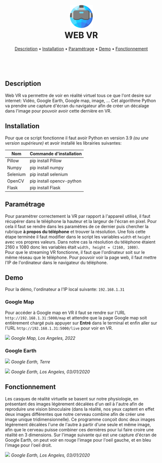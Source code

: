 <h1 align="center" >
    <img src="https://raw.githubusercontent.com/Game-K-Hack/VRweb/main/images/WebVR.png" width=75 />
    <br>
    WEB VR
</h1>

<p align="center">
  <a href="#Description">Description</a> •
  <a href="#Installation">Installation</a> •
  <a href="#Paramètrage">Paramétrage</a> •
  <a href="#Demo">Demo</a> •
  <a href="#Fonctionnement">Fonctionnement</a>
</p>

<br>
<br>
<br>

## Description

Web VR va permettre de voir en réalité virtuel tous ce que l'ont desire sur internet: Vidéo, Google Earth, Google map, image, ... Cet algorithme Python va prendre une capture d'écran du navigateur afin de créer un décalage dans l'image pour pouvoir avoir cette dernière en VR.

## Installation

Pour que ce script fonctionne il faut avoir Python en version 3.9 *(ou une version supérieure)* et avoir installé les librairies suivantes:

| Nom | Commande d'installation |
| ------ | ------ |
| Pillow | pip install Pillow |
| Numpy | pip install numpy |
| Selenium | pip install selenium |
| OpenCV | pip install opencv-python |
| Flask | pip install Flask

## Paramétrage

Pour paramétrer correctement la VR par rapport à l'appareil utilisé, il faut récupérer dans le téléphone la hauteur et la largeur de l'écran en pixel. Pour cela il faut se rendre dans les paramètres de ce dernier puis chercher la rubrique **à propos du téléphone** et trouver la résolution. Une fois cette étape terminée il faut modifier dans le script les variables `width` et `height` avec vos propres valeurs. Dans notre cas la résolution du téléphone étaient 2160 x 1080 donc les variables était `width, height = (2160, 1080)`.
<br>
Pour que le streaming VR fonctionne, il faut que l'ordinateur soit sur le même réseau que le téléphone. Pour pouvoir voir la page web, il faut mettre l'IP de l'ordinateur dans le navigateur du téléphone.

## Demo

Pour la démo, l'ordinateur a l'IP local suivante: `192.168.1.31`

### Google Map

Pour accéder à Google map en VR il faut se rendre sur l'URL `http://192.168.1.31:5000/map` et attendre que la page Google map soit entièrement chargé puis appuyer sur **Entré** dans le terminal et enfin aller sur l'URL `http://192.168.1.31:5000/live` pour voir en VR.

![](https://raw.githubusercontent.com/Game-K-Hack/VRweb/main/images/Clipboard01.png)
*Google Map, Los Angeles, 2022*

### Google Earth

![](https://raw.githubusercontent.com/Game-K-Hack/VRweb/main/images/Clipboard02.png)
*Google Earth, Terre*

![](https://raw.githubusercontent.com/Game-K-Hack/VRweb/main/images/Clipboard03.png)
*Google Earth, Los Angeles, 03/01/2020*

## Fonctionnement

Les casques de réalité virtuelle se basent sur notre physiologie, en présentant des images légèrement décalées d'un œil à l'autre afin de reproduire une vision binoculaire (dans la réalité, nos yeux captent en effet deux images différentes que notre cerveau combine afin de créer une image unique tridimensionnelle). Ce programme conçoit donc deux images légèrement décalées l'une de l'autre à partir d'une seule et même image, afin que le cerveau puisse combiner ces dernières pour lui faire croire une réalité en 3 dimensions. Sur l'image suivante qui est une capture d'écran de Google Earth, on peut voir en rouge l'image pour l'oeil gauche, et en bleu l'image pour l'oeil droit.

![](https://raw.githubusercontent.com/Game-K-Hack/VRweb/main/images/screenshot.png)
*Google Earth, Los Angeles, 03/01/2020*
